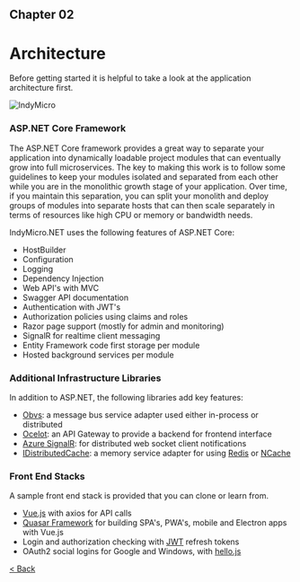 ## Chapter 02

# Architecture

Before getting started it is helpful to take a look at the application architecture first.

![IndyMicro](C:\Users\awest\source\repos\IndyMicro\docs\Images\IndyMicro.png) 



### ASP.NET Core Framework

The ASP.NET Core framework provides a great way to separate your application into dynamically loadable project modules that can eventually grow into full microservices.  The key to making this work is to follow some guidelines to keep your modules isolated and separated from each other while you are in the monolithic growth stage of your application.  Over time, if you maintain this separation, you can split your monolith and deploy groups of modules into separate hosts that can then scale separately in terms of resources like high CPU or memory or bandwidth needs.  

IndyMicro.NET uses the following features of ASP.NET Core:

- HostBuilder
- Configuration
- Logging
- Dependency Injection
- Web API's with MVC
- Swagger API documentation
- Authentication with JWT's
- Authorization policies using claims and roles
- Razor page support (mostly for admin and monitoring)
- SignalR for realtime client messaging
- Entity Framework code first storage per module
- Hosted background services per module

### Additional Infrastructure Libraries

In addition to ASP.NET, the following libraries add key features:

- [Obvs](https://github.com/christopherread/Obvs):  a message bus service adapter used either in-process or distributed
- [Ocelot](https://github.com/ThreeMammals/Ocelot):  an API Gateway to provide a backend for frontend interface
- [Azure SignalR](https://azure.microsoft.com/en-us/services/signalr-service/): for distributed web socket client notifications
- [IDistributedCache](https://docs.microsoft.com/en-us/aspnet/core/performance/caching/distributed?view=aspnetcore-3.1):  a memory service adapter for using [Redis](https://docs.microsoft.com/en-us/rest/api/redis/redis) or [NCache](https://github.com/Alachisoft/NCache)

### Front End Stacks

A sample front end stack is provided that you can clone or learn from.

- [Vue.js](https://vuejs.org/) with axios for API calls
- [Quasar Framework](https://quasar.dev/) for building SPA's, PWA's, mobile and Electron apps with Vue.js
- Login and authorization checking with [JWT](https://jwt.io/) refresh tokens
- OAuth2 social logins for Google and Windows, with [hello.js](https://adodson.com/hello.js/)





[< Back](index.md)



